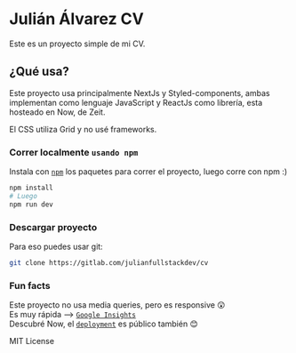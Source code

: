 # Julián Álvarez CV

Este es un proyecto simple de mi CV.

## ¿Qué usa?

Este proyecto usa principalmente NextJs y Styled-components, ambas implementan como lenguaje JavaScript y ReactJs como librería, esta hosteado en Now, de Zeit.

El CSS utiliza Grid y no usé frameworks.

### Correr localmente `usando npm`

Instala con [`npm`](https://github.com/segmentio/create-next-app) los paquetes para correr el proyecto, luego corre con npm :)

```bash
npm install
# Luego
npm run dev
```

### Descargar proyecto

Para eso puedes usar git:

```bash
git clone https://gitlab.com/julianfullstackdev/cv
```

### Fun facts

Este proyecto no usa media queries, pero es responsive 😲 \
Es muy rápida --> [`Google Insights`](https://developers.google.com/speed/pagespeed/insights/?hl=es&url=cv.julianux.com) \
Descubré Now, el [`deployment`](https://zeit.co/juliancho/julian-cv/deployment/k9dcztwdg/source) es público también 😊

MIT License
